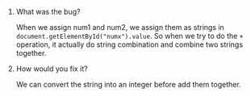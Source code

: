 1. What was the bug?

   When we assign num1 and num2, we assign them as strings in `document.getElementById("numx").value`.
   So when we try to do the `+` operation, it actually do string combination and combine two strings together.
   
2. How would you fix it? 

   We can convert the string into an integer before add them together.
